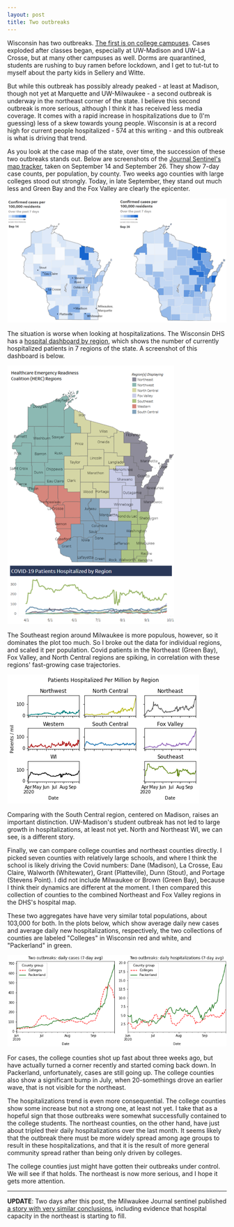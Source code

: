 ```yaml
---
layout: post
title: Two outbreaks
---
```

Wisconsin has two outbreaks. [The first is on college campuses](2020-09-14-wisconsin-colleges.md). Cases exploded after classes began, especially at UW-Madison and UW-La Crosse, but at many other campuses as well. Dorms are quarantined, students are rushing to buy ramen before lockdown, and I get to tut-tut to myself about the party kids in Sellery and Witte. 

But while this outbreak has possibly already peaked - at least at Madison, though not yet at Marquette and UW-Milwaukee - a second outbreak is underway in the northeast corner of the state. I believe this second outbreak is more serious, although I think it has received less media coverage. It comes with a rapid increase in hospitalizations due to (I'm guessing) less of a skew towards young people. Wisconsin is at a record high for current people hospitalized - 574 at this writing - and this outbreak is what is driving that trend.

As you look at the case map of the state, over time, the succession of these two outbreaks stands out. Below are screenshots of the [Journal Sentinel's map tracker](https://projects.jsonline.com/topics/coronavirus/tracking/covid-19-cases-testing-and-deaths-in-wisconsin.html), taken on September 14 and September 26. They show 7-day case counts, per population, by county. Two weeks ago counties with large colleges stood out strongly. Today, in late September, they stand out much less and Green Bay and the Fox Valley are clearly the epicenter.

![Map 14-Sep](../assets/Map_Cases_2weeks_2020-09-26.png)

The situation is worse when looking at hospitalizations. The Wisconsin DHS has a [hospital dashboard by region](https://www.dhs.wisconsin.gov/covid-19/hosp-data.html), which shows the number of currently hospitalized patients in 7 regions of the state. A screenshot of this dashboard is below. 

![Hospital map](../assets/HospMap_2020-09-26_1.png)

The Southeast region around Milwaukee is more populous, however, so it dominates the plot too much. So I broke out the data for individual regions, and scaled it per population. Covid patients in the Northeast (Green Bay), Fox Valley, and North Central regions are spiking, in correlation with these regions' fast-growing case trajectories.

![Patients by region](../assets/Hosp_RegionCapita_2020-09-25.png)

Comparing with the South Central region, centered on Madison, raises an important distinction.  UW-Madison's student outbreak has not led to large growth in hospitalizations, at least not yet. North and Northeast WI, we can see, is a different story.

Finally, we can compare college counties and northeast counties directly. I picked seven counties with relatively large schools, and where I think the school is likely driving the Covid numbers: Dane (Madison), La Crosse, Eau Claire, Walworth (Whitewater), Grant (Platteville), Dunn (Stout), and Portage (Stevens Point). I did not include Milwaukee or Brown (Green Bay), because I think their dynamics are different at the moment. I then compared this collection of counties to the combined Northeast and Fox Valley regions in the DHS's hospital map. 

These two aggregates have have very similar total populations, about 103,000 for both. In the plots below, which show average daily new cases and average daily new hospitalizations, respectively, the two collections of counties are labeled "Colleges" in Wisconsin red and white, and "Packerland" in green.

![Two outbreaks - cases](../assets/TwoOutbreaks_CasesHosp_2020-09-26.png)

For cases, the college counties shot up fast about three weeks ago, but have actually turned a corner recently and started coming back down. In Packerland, unfortunately, cases are still going up. The college counties also show a significant bump in July, when 20-somethings drove an earlier wave, that is not visible for the northeast.

The hospitalizations trend is even more consequential. The college counties show some increase but not a strong one, at least not yet. I take that as a hopeful sign that those outbreaks were somewhat successfully contained to the college students. The northeast counties, on the other hand, have just about tripled their daily hospitalizations over the last month. It seems likely that the outbreak there must be more widely spread among age groups to result in these hospitalizations, and that it is the result of more general community spread rather than being only driven by colleges.

The college counties just might have gotten their outbreaks under control. We will see if that holds. The northeast is now more serious, and I hope it gets more attention.

---

**UPDATE**: Two days after this post, the Milwaukee Journal sentinel published [a story with very similar conclusions](https://www.jsonline.com/story/news/2020/09/28/wisconsin-coronavirus-green-bay-fox-valley-outbreaks-worsen/3562169001/), including evidence that hospital capacity in the northeast is starting to fill. 
